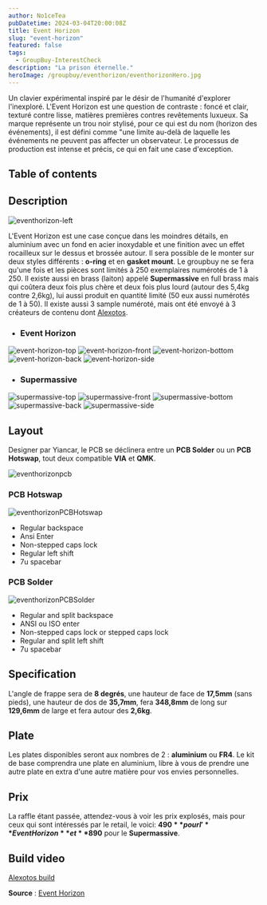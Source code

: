 ```yaml
---
author: No1ceTea
pubDatetime: 2024-03-04T20:00:08Z
title: Event Horizon
slug: "event-horizon"
featured: false
tags:
  - GroupBuy-InterestCheck
description: "La prison éternelle."
heroImage: /groupbuy/eventhorizon/eventhorizonHero.jpg
---
```


Un clavier expérimental inspiré par le désir de l'humanité d'explorer l'inexploré. L'Event Horizon est une question de contraste : foncé et clair, texturé contre lisse, matières premières contres revêtements luxueux. Sa marque représente un trou noir stylisé, pour ce qui est du nom (horizon des événements), il est défini comme "une limite au-delà de laquelle les événements ne peuvent pas affecter un observateur.
Le processus de production est intense et précis, ce qui en fait une case d'exception.

## Table of contents

## Description

![eventhorizon-left](/groupbuy/eventhorizon/eventhorizon-left.jpeg)

L'Event Horizon est une case conçue dans les moindres détails, en aluminium avec un fond en acier inoxydable et une finition avec un effet rocailleux sur le dessus et brossée autour. Il sera possible de le monter sur deux styles différents : **o-ring** et en **gasket mount**. Le groupbuy ne se fera qu'une fois et les pièces sont limités à 250 exemplaires numérotés de 1 à 250. Il existe aussi en brass (laiton) appelé **Supermassive** en full brass mais qui coûtera deux fois plus chère et deux fois plus lourd (autour des 5,4kg contre 2,6kg), lui aussi produit en quantité limité (50 eux aussi numérotés de 1 à 50). Il existe aussi 3 sample numéroté, mais ont été envoyé à 3 créateurs de contenu dont [Alexotos](https://www.twitch.tv/alexotos).

- ### Event Horizon

![event-horizon-top](/groupbuy/eventhorizon/event-horizon-top.png)
![event-horizon-front](/groupbuy/eventhorizon/event-horizon-front.png)
![event-horizon-bottom](/groupbuy/eventhorizon/event-horizon-bottom.png)
![event-horizon-back](/groupbuy/eventhorizon/event-horizon-back.png)
![event-horizon-side](/groupbuy/eventhorizon/event-horizon-side.png)

- ### Supermassive

![supermassive-top](/groupbuy/eventhorizon/supermassive-top.png)
![supermassive-front](/groupbuy/eventhorizon/supermassive-front.png)
![supermassive-bottom](/groupbuy/eventhorizon/supermassive-bottom.png)
![supermassive-back](/groupbuy/eventhorizon/supermassive-back.png)
![supermassive-side](/groupbuy/eventhorizon/supermassive-side.png)

## Layout

Designer par Yiancar, le PCB se déclinera entre un **PCB Solder** ou un **PCB Hotswap**, tout deux compatible **VIA** et **QMK**.

![eventhorizonpcb](/groupbuy/eventhorizon/eventhorizonpcb.jpeg)

### PCB Hotswap

![eventhorizonPCBHotswap](/groupbuy/eventhorizon/eventhorizonHotswap.png)

- Regular backspace
- Ansi Enter
- Non-stepped caps lock
- Regular left shift
- 7u spacebar

### PCB Solder

![eventhorizonPCBSolder](/groupbuy/eventhorizon/eventhorizonsolder.png)

- Regular and split backspace
- ANSI ou ISO enter
- Non-stepped caps lock or stepped caps lock
- Regular and split left shift
- 7u spacebar

## Specification

L'angle de frappe sera de **8 degrés**, une hauteur de face de **17,5mm** (sans pieds), une hauteur de dos de **35,7mm**, fera **348,8mm** de long sur **129,6mm** de large et fera autour des **2,6kg**.

## Plate

Les plates disponibles seront aux nombres de 2 : **aluminium** ou **FR4**. Le kit de base comprendra une plate en aluminium, libre à vous de prendre une autre plate en extra d'une autre matière pour vos envies personnelles.

## Prix

La raffle étant passée, attendez-vous à voir les prix explosés, mais pour ceux qui sont intéressés par le retail, le voici: **$490** pour l'**Event Horizon** et **$890** pour le **Supermassive**.

## Build video

[Alexotos build](https://www.youtube.com/watch?v=lbCku4zoWVw&t=7s&ab_channel=alexotos)

**Source** : [Event Horizon](https://mvkb.com/event-horizon/)
